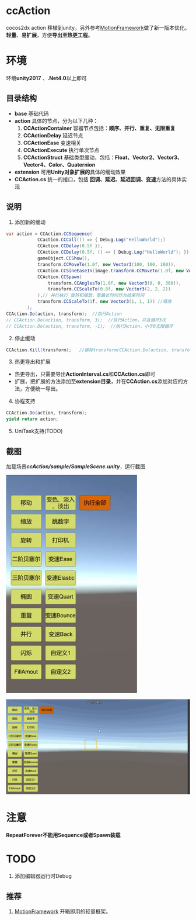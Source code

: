# ccAction
cocos2dx action 移植到unity。另外参考[MotionFramework](https://github.com/gmhevinci/MotionFramework)做了新一版本优化。**轻量**、**易扩展**，方便**导出至热更工程**。

# 环境
环境**unity2017** 、**.Net4.0**以上即可  



## 目录结构

- **base** 	基础代码
- **action**  具体的节点，分为以下几种：
  1. **CCActionContainer** 容器节点包括：**顺序、并行、重复、无限重复**
  2. **CCActionDelay** 延迟节点
  3. **CCActionEase** 变速相关
  4. **CCActionExecute** 执行单次节点
  5. **CCActionStruct** 基础类型缓动，包括：**Float、Vector2、Vector3、Vector4、Color、Quaternion**
- **extension**  可用**Unity对象扩展的**具体的缓动效果
- **CCAction.cs**  统一的接口，包括 **回调、延迟、延迟回调、变速**方法的具体实现



## 说明

1. 添加新的缓动

```c#
var action = CCAction.CCSequence(
			CCaction.CCCall(() => { Debug.Log("HelloWorld");)			//回调
			CCAction.CCDelay(0.5f }),									//间隔0.5秒
            CCAction.CCDelay(0.5f, () => { Debug.Log("HelloWorld"); }), //间隔0.5f秒，并且回调
            gameObject.CCShow(),                                        //显示
            transform.CCMoveTo(1.0f, new Vector3(100, 100, 100)),       //移动
            CCAction.CCSineEaseIn(image.transform.CCMoveTo(1.0f, new Vector3(0, 0, 0))),    //变速(In先慢后快) 移动
            CCAction.CCSpawn(
                transform.CCAnglesTo(1.0f, new Vector3(0, 0, 360)),
                transform.CCScaleTo(0.8f, new Vector3(2, 2, 2))
            ),// 并行执行 旋转和缩放，取最长时间作为结束时间
            transform.CCScaleTo(1f, new Vector3(1, 1, 1)) //缩放
        );
CCAction.Do(action, transform);  //执行Action
// CCAction.Do(action, transform, 3);  //执行Action，并且循环3次
// CCAction.Do(action, transform, -1);  //执行Action，小于0无限循环
```

2. 停止缓动

```c#
CCAction.Kill(transform); 	//移除transform(CCAction.Do(action, transform)同一个)所有的Action
```

3. 热更导出和扩展

- 热更导出，只需要导出**ActionInterval.cs**和**CCAction.cs**即可
- 扩展，把扩展的方法添加至**extension目录**，并在**CCAction.cs**添加对应的方法，方便统一导出。

4. 协程支持
```c#
CCAction.Do(action, transform);
yield return action;
```

5. UniTask支持(TODO)

## 截图

加载场景***ccAction/sample/SampleScene.unity***，运行截图

![image](https://github.com/ZensYue/ccAction/blob/master/Doc/Image/ActionTest.jpg)

![gif](https://github.com/ZensYue/ccAction/blob/master/Doc/Image/ActionTest.gif)

# 注意
**RepeatForever不能用Sequence或者Spawn装载**

# TODO
1. 添加编辑器运行时Debug



## 推荐

1. [MotionFramework](https://github.com/gmhevinci/MotionFramework) 开箱即用的轻量框架。